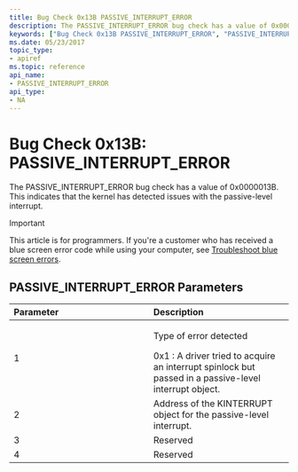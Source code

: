 ```yaml
---
title: Bug Check 0x13B PASSIVE_INTERRUPT_ERROR
description: The PASSIVE_INTERRUPT_ERROR bug check has a value of 0x0000013B. This indicates that the kernel has detected issues with the passive-level interrupt.
keywords: ["Bug Check 0x13B PASSIVE_INTERRUPT_ERROR", "PASSIVE_INTERRUPT_ERROR"]
ms.date: 05/23/2017
topic_type:
- apiref
ms.topic: reference
api_name:
- PASSIVE_INTERRUPT_ERROR
api_type:
- NA
---
```


# Bug Check 0x13B: PASSIVE\_INTERRUPT\_ERROR


The PASSIVE\_INTERRUPT\_ERROR bug check has a value of 0x0000013B. This indicates that the kernel has detected issues with the passive-level interrupt.

> [!IMPORTANT]
> This article is for programmers. If you're a customer who has received a blue screen error code while using your computer, see [Troubleshoot blue screen errors](https://www.windows.com/stopcode).


## PASSIVE\_INTERRUPT\_ERROR Parameters


<table>
<colgroup>
<col width="50%" />
<col width="50%" />
</colgroup>
<thead>
<tr class="header">
<th align="left">Parameter</th>
<th align="left">Description</th>
</tr>
</thead>
<tbody>
<tr class="odd">
<td align="left">1</td>
<td align="left"><p>Type of error detected</p>
0x1 : A driver tried to acquire an interrupt spinlock but passed in a passive-level interrupt object.</td>
</tr>
<tr class="even">
<td align="left">2</td>
<td align="left">Address of the KINTERRUPT object for the passive-level interrupt.</td>
</tr>
<tr class="odd">
<td align="left">3</td>
<td align="left">Reserved</td>
</tr>
<tr class="even">
<td align="left">4</td>
<td align="left">Reserved</td>
</tr>
</tbody>
</table>

 

 

 




